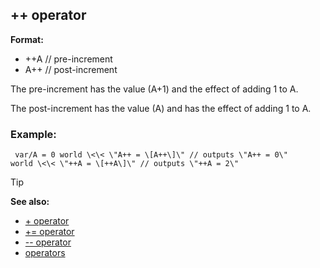 ## ++ operator

**Format:**
+   ++A // pre-increment
+   A++ // post-increment


The pre-increment has the value (A+1) and the effect of adding
1 to A. 

The post-increment has the value (A) and has the effect
of adding 1 to A.
### Example:

```
 var/A = 0 world \<\< \"A++ = \[A++\]\" // outputs \"A++ = 0\"
world \<\< \"++A = \[++A\]\" // outputs \"++A = 2\" 
```


> [!TIP] 
> **See also:**
> +   [+ operator](/ref/operator/+.md) 
> +   [+= operator](/ref/operator/+=.md) 
> +   [\-- operator](/ref/operator/--.md) 
> +   [operators](/ref/operator.md) <!-- -->